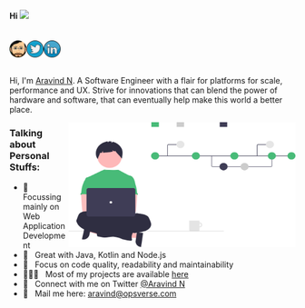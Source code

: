 #### Hi <img src="https://media.giphy.com/media/hvRJCLFzcasrR4ia7z/giphy.gif" width="20px">
<br/>
<a href="https://aravinds.life">
  <img align="left" alt="Aravind's Portfolio" width="30px" src="./assets/my-emoji.png" />
</a>
<a href="https://twitter.com/arvindnswamy_n">
  <img align="left" alt="Aravind's Twitter" width="30px" src="./assets/twitter.png" />
</a>
<a href="https://www.linkedin.com/in/aravind-n-753b41112/">
  <img align="left" alt="Aravind's LinkedIn" width="30px" src="./assets/linkedin.png" />
</a>

![]()
<br />
<br/>

Hi, I'm [Aravind N](https://aravinds.life). A Software Engineer with a flair for platforms for scale, performance and UX. Strive for innovations that can blend the power of hardware and software, that can eventually help make this world a better place. 

  <img align="right" alt="GIF" src="./assets/coding.svg" width="400" height="220" />

### Talking about Personal Stuffs:

- 🎯 &nbsp; Focussing mainly on Web Application Development
- 🚀 &nbsp; Great with Java, Kotlin and Node.js
- 👾 &nbsp; Focus on code quality, readability and maintainability
- 👨🏻‍💻 &nbsp; Most of my projects are available [here](https://github.com/aravind-opsverse)
- 💬 &nbsp; Connect with me on Twitter [@Aravind N](https://twitter.com/arvindnswamy_n)
- 📮 &nbsp; Mail me here: aravind@opsverse.com

<div align="center">

</div>

